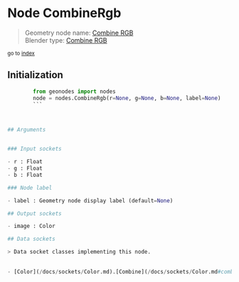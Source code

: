 
# Node CombineRgb

> Geometry node name: [Combine RGB](https://docs.blender.org/manual/en/latest/modeling/geometry_nodes/color/combine_rgb.html)<br>
  Blender type: [Combine RGB](https://docs.blender.org/api/current/bpy.types.ShaderNodeCombineRGB.html)
  
<sub>go to [index](/docs/index.md)</sub>

## Initialization

```python
        from geonodes import nodes
        node = nodes.CombineRgb(r=None, g=None, b=None, label=None)
        ```



## Arguments


### Input sockets

- r : Float
- g : Float
- b : Float

### Node label

- label : Geometry node display label (default=None)

## Output sockets

- image : Color

## Data sockets

> Data socket classes implementing this node.
  
  
- [Color](/docs/sockets/Color.md).[Combine](/docs/sockets/Color.md#combine) : Constructor
  
